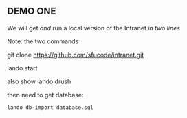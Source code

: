 ##  DEMO ONE

We will get _and_ run a local version of the Intranet _in two lines_

Note:
the two commands

git clone https://github.com/sfucode/intranet.git 

lando start

also show lando drush

then need to get database:

`lando db-import database.sql`

